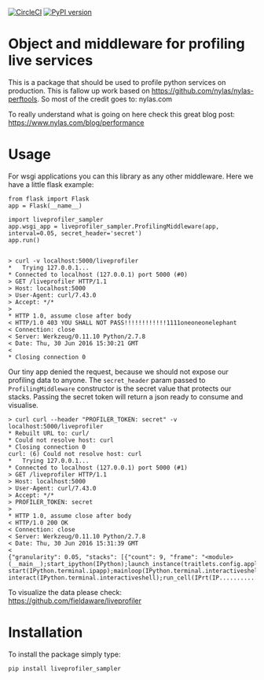 [![CircleCI](https://circleci.com/gh/fieldaware/liveprofiler_sampler.svg?style=svg)](https://circleci.com/gh/fieldaware/liveprofiler_sampler)
[![PyPI version](https://badge.fury.io/py/liveprofiler_sampler.svg)](https://badge.fury.io/py/liveprofiler_sampler)

# Object and middleware for profiling live services

This is a package that should be used to profile python services on production. This is fallow up work based on https://github.com/nylas/nylas-perftools. So most of the credit goes to: nylas.com

To really understand what is going on here check this great blog post: https://www.nylas.com/blog/performance

# Usage

For wsgi applications you can this library as any other middleware. Here we have a little flask example:

```
from flask import Flask
app = Flask(__name__)

import liveprofiler_sampler
app.wsgi_app = liveprofiler_sampler.ProfilingMiddleware(app, interval=0.05, secret_header='secret')
app.run()


> curl -v localhost:5000/liveprofiler
*   Trying 127.0.0.1...
* Connected to localhost (127.0.0.1) port 5000 (#0)
> GET /liveprofiler HTTP/1.1
> Host: localhost:5000
> User-Agent: curl/7.43.0
> Accept: */*
>
* HTTP 1.0, assume close after body
< HTTP/1.0 403 YOU SHALL NOT PASS!!!!!!!!!!!!1111oneoneonelephant
< Connection: close
< Server: Werkzeug/0.11.10 Python/2.7.8
< Date: Thu, 30 Jun 2016 15:30:21 GMT
<
* Closing connection 0

```

Our tiny app denied the request, because we should not expose our profiling data to anyone. The `secret_header` param passed to `ProfilingMiddleware` constructor is the secret value that protects our stacks. Passing the secret token will return a json ready to consume and visualise.

```
> curl curl --header "PROFILER_TOKEN: secret" -v localhost:5000/liveprofiler
* Rebuilt URL to: curl/
* Could not resolve host: curl
* Closing connection 0
curl: (6) Could not resolve host: curl
*   Trying 127.0.0.1...
* Connected to localhost (127.0.0.1) port 5000 (#1)
> GET /liveprofiler HTTP/1.1
> Host: localhost:5000
> User-Agent: curl/7.43.0
> Accept: */*
> PROFILER_TOKEN: secret
>
* HTTP 1.0, assume close after body
< HTTP/1.0 200 OK
< Connection: close
< Server: Werkzeug/0.11.10 Python/2.7.8
< Date: Thu, 30 Jun 2016 15:31:39 GMT
<
{"granularity": 0.05, "stacks": [{"count": 9, "frame": "<module>(__main__);start_ipython(IPython);launch_instance(traitlets.config.application);
start(IPython.terminal.ipapp);mainloop(IPython.terminal.interactiveshell);
interact(IPython.terminal.interactiveshell);run_cell(IPrt(IP...........
```

To visualize the data please check: https://github.com/fieldaware/liveprofiler
# Installation

To install the package simply type:

```
pip install liveprofiler_sampler
```
